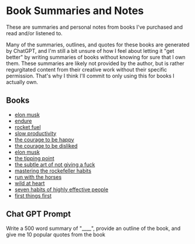 # Book Summaries and Notes

These are summaries and personal notes from books I've purchased and read and/or listened to.

Many of the summaries, outlines, and quotes for these books are generated by ChatGPT, and I'm still a bit unsure of how I feel about letting it "get better" by writing summaries of books without knowing for sure that I own them. These summaries are likely not provided by the author, but is rather regurgitated content from their creative work without their specific permission. That's why I think I'll commit to only using this for books I actually own.

## Books
* [elon musk](elon_musk.md)
* [endure](endure.md)
* [rocket fuel](rocket_fuel.md)
* [slow productivity](slow_productivity.md)
* [the courage to be happy](the_courage_to_be_happy.md)
* [the courage to be disliked](the_courage_to_be_disliked.md)
* [elon musk](elon_musk.md)
* [the tipping point](the_tipping_point.md)
* [the subtle art of not giving a fuck](the_subtle_art_of_not_giving_a_fuck.md)
* [mastering the rockefeller habits](mastering_the_rockefeller_habits.md)
* [run with the horses](run_with_the_horses.md)
* [wild at heart](wild_at_heart.md)
* [seven habits of highly effective people](seven_habits.md)
* [first things first](first%20things%20first.md)

## Chat GPT Prompt

Write a 500 word summary of "____", provide an outline of the book, and give me 10 popular quotes from the book